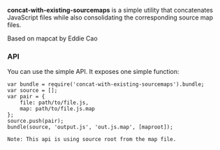 **concat-with-existing-sourcemaps** is a simple utility that concatenates JavaScript files while also
consolidating the corresponding source map files.

Based on mapcat by Eddie Cao

### API

You can use the simple API. It exposes one simple function:

    var bundle = require('concat-with-existing-sourcemaps').bundle;
	var source = [];
	var pair = {
		file: path/to/file.js,
		map: path/to/file.js.map
	};
	source.push(pair);
    bundle(source, 'output.js', 'out.js.map', [maproot]);

	Note: This api is using source root from the map file.